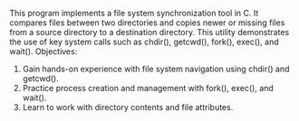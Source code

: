 This program implements a file system synchronization tool in C. It compares files between two directories and copies newer or missing files from a source directory to a destination directory. This utility demonstrates the use of key system calls such as chdir(), getcwd(), fork(), exec(), and wait().
Objectives:
1. Gain hands-on experience with file system navigation using chdir() and getcwd().
2. Practice process creation and management with fork(), exec(), and wait().
3. Learn to work with directory contents and file attributes.
